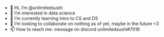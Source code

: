 - 👋 Hi, I’m @unlimitedsushi
- 👀 I’m interested in data science
- 🌱 I’m currently learning Intro to CS and DS
- 💞️ I’m looking to collaborate on nothing as of yet, maybe in the future <3
- 📫 How to reach me: message on discord unlimitedsushi#7018

<!---
unlimitedsushi/unlimitedsushi is a ✨ special ✨ repository because its `README.md` (this file) appears on your GitHub profile.
You can click the Preview link to take a look at your changes.
--->
